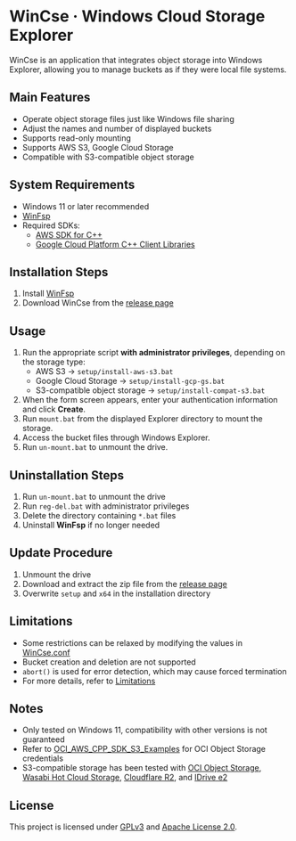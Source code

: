 # WinCse &middot; Windows Cloud Storage Explorer

WinCse is an application that integrates object storage into Windows Explorer, allowing you to manage buckets as if they were local file systems.

## Main Features
- Operate object storage files just like Windows file sharing
- Adjust the names and number of displayed buckets
- Supports read-only mounting
- Supports AWS S3, Google Cloud Storage  
- Compatible with S3-compatible object storage  

## System Requirements
- Windows 11 or later recommended
- [WinFsp](http://www.secfs.net/winfsp/)
- Required SDKs:
  - [AWS SDK for C++](https://github.com/aws/aws-sdk-cpp)
  - [Google Cloud Platform C++ Client Libraries](https://github.com/googleapis/google-cloud-cpp)

## Installation Steps
1. Install [WinFsp](https://winfsp.dev/rel/)
2. Download WinCse from the [release page](https://github.com/cbh34680/WinCse/releases)

## Usage
1. Run the appropriate script **with administrator privileges**, depending on the storage type:
   - AWS S3 &rarr; `setup/install-aws-s3.bat`
   - Google Cloud Storage &rarr; `setup/install-gcp-gs.bat`
   - S3-compatible object storage &rarr; `setup/install-compat-s3.bat`
2. When the form screen appears, enter your authentication information and click **Create**.  
3. Run `mount.bat` from the displayed Explorer directory to mount the storage.  
4. Access the bucket files through Windows Explorer.  
5. Run `un-mount.bat` to unmount the drive.  

## Uninstallation Steps
1. Run `un-mount.bat` to unmount the drive  
2. Run `reg-del.bat` with administrator privileges  
3. Delete the directory containing `*.bat` files  
4. Uninstall **WinFsp** if no longer needed  

## Update Procedure
1. Unmount the drive  
2. Download and extract the zip file from the [release page](https://github.com/cbh34680/WinCse/releases)  
3. Overwrite `setup` and `x64` in the installation directory  

## Limitations
- Some restrictions can be relaxed by modifying the values in [WinCse.conf](./doc/conf-example.txt)  
- Bucket creation and deletion are not supported  
- `abort()` is used for error detection, which may cause forced termination  
- For more details, refer to [Limitations](./doc/limitations.md)  

## Notes
- Only tested on Windows 11, compatibility with other versions is not guaranteed  
- Refer to [OCI_AWS_CPP_SDK_S3_Examples](https://github.com/tonymarkel/OCI_AWS_CPP_SDK_S3_Examples) for OCI Object Storage credentials  
- S3-compatible storage has been tested with [OCI Object Storage](./doc/example-oci.png), [Wasabi Hot Cloud Storage](./doc/example-wasabi.png), [Cloudflare R2](./doc/example-cloudflare.png), and [IDrive e2](./doc/example-idrive.png)

## License
This project is licensed under [GPLv3](https://www.gnu.org/licenses/gpl-3.0.html) and [Apache License 2.0](https://www.apache.org/licenses/LICENSE-2.0).
